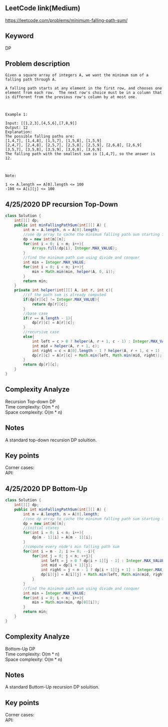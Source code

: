 ## LeetCode link(Medium)
https://leetcode.com/problems/minimum-falling-path-sum/

## Keyword
DP

## Problem description
```
Given a square array of integers A, we want the minimum sum of a falling path through A.

A falling path starts at any element in the first row, and chooses one element from each row.  The next row's choice must be in a column that is different from the previous row's column by at most one.

 

Example 1:

Input: [[1,2,3],[4,5,6],[7,8,9]]
Output: 12
Explanation: 
The possible falling paths are:
[1,4,7], [1,4,8], [1,5,7], [1,5,8], [1,5,9]
[2,4,7], [2,4,8], [2,5,7], [2,5,8], [2,5,9], [2,6,8], [2,6,9]
[3,5,7], [3,5,8], [3,5,9], [3,6,8], [3,6,9]
The falling path with the smallest sum is [1,4,7], so the answer is 12.

 

Note:

1 <= A.length == A[0].length <= 100
-100 <= A[i][j] <= 100
```
## 4/25/2020 DP recursion Top-Down

```java
class Solution {
    int[][] dp;
    public int minFallingPathSum(int[][] A) {
        int m = A.length, n = A[0].length;
        //use dp array to cache the minimum falling path sum starting from that index
        dp = new int[m][n];
        for(int i = 0; i < m; i++){
            Arrays.fill(dp[i], Integer.MAX_VALUE);
        }
        //find the minimum path sum using divide and conquer
        int min = Integer.MAX_VALUE;
        for(int i = 0; i < n; i++){
            min = Math.min(min, helper(A, 0, i));
        }
        return min;
    }
    private int helper(int[][] A, int r, int c){
        //if the path sum is already computed
        if(dp[r][c] != Integer.MAX_VALUE){
            return dp[r][c];
        }
        //base case
        if(r == A.length - 1){
            dp[r][c] = A[r][c];
        }
        //recursive case
        else{
            int left = c > 0 ? helper(A, r + 1, c - 1) : Integer.MAX_VALUE;
            int mid = helper(A, r + 1, c);
            int right = c < A[0].length - 1 ? helper(A, r + 1, c + 1) : Integer.MAX_VALUE;
            dp[r][c] = A[r][c] + Math.min(left, Math.min(mid, right));
        }
        return dp[r][c];
    }
}
```

## Complexity Analyze
Recursion Top-down DP\
Time complexity: O(m * n)\
Space complexity: O(m * n)

## Notes
A standard top-down recursion DP soluition.

## Key points
Corner cases: \
API:

## 4/25/2020 DP Bottom-Up

```java
class Solution {
    int[][] dp;
    public int minFallingPathSum(int[][] A) {
        int m = A.length, n = A[0].length;
        //use dp array to cache the minimum falling path sum starting from that index
        dp = new int[m][n];
        //initial states
        for(int i = 0; i < n; i++){
            dp[m - 1][i] = A[m - 1][i];
        }
        //compute every node's min falling path sum
        for(int i = m - 2; i >= 0; --i){
            for(int j = 0; j < n; ++j){
                int left = j > 0 ? dp[i + 1][j - 1] : Integer.MAX_VALUE;
                int mid = dp[i + 1][j];
                int right = j < n - 1 ? dp[i + 1][j + 1] : Integer.MAX_VALUE;
                dp[i][j] = A[i][j] + Math.min(left, Math.min(mid, right));
            }
        }
        //find the minimum path sum using divide and conquer
        int min = Integer.MAX_VALUE;
        for(int i = 0; i < n; i++){
            min = Math.min(min, dp[0][i]);
        }
        return min;
    }
}
```

## Complexity Analyze
Bottom-Up DP\
Time complexity: O(m * n)\
Space complexity: O(m * n)

## Notes
A standard Buttom-Up recursion DP soluition.

## Key points
Corner cases: \
API: